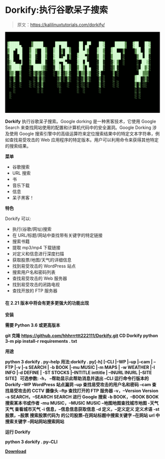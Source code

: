 # Dorkify:执行谷歌呆子搜索

> 原文：<https://kalilinuxtutorials.com/dorkify/>

[![](img//3bbf6f0f61e3ab59e5f947d91d8c5df8.png)](https://1.bp.blogspot.com/--J77-icxGes/YS-qem11O-I/AAAAAAAAKnM/lOEAKNRWBTwPPR6Z4Dreqk6d6pmR-gD2ACLcBGAsYHQ/s728/dorkify%2B%25281%2529.png)

**Dorkify** 执行谷歌呆子搜索。Google dorking 是一种黑客技术，它使用 Google Search 来查找网站使用的配置和计算机代码中的安全漏洞。Google Dorking 涉及使用 Google 搜索引擎中的高级运算符来定位搜索结果中的特定文本字符串，例如查找易受攻击的 Web 应用程序的特定版本。用户可以利用命令来获得其他特定的搜索结果。

**菜单**

*   谷歌搜索
*   URL 搜索
*   书
*   音乐下载
*   信息
*   呆子黑客！

**特色**

Dorkify 可以:

*   执行(谷歌/网址)搜索
*   在 URL/标题/网站中查找带有关键字的特定链接
*   搜索书籍
*   提取 mp3/mp4 下载链接
*   对定义和信息进行深度扫描
*   获取股票/地图/天气的详细信息
*   找到易受攻击的 WordPress 站点
*   搜索用户名和密码列表
*   查找易受攻击的 Web 服务器
*   找到易受攻击的闭路电视
*   查找开放的 FTP 服务器

#### 在 2.21 版本中将会有更多更强大的功能出现

**安装**

**需要 Python 3.6 或更高版本**

**git 克隆 https://github.com/hhhrrrttt222111/Dorkify.git
CD Dorkify
python 3-m pip install-r requirements . txt**

**用途**

**python 3 dorkify . py–help
用法:dorkify . py[-h]
[–CLI |–WP |–up |–cam |
–FTP |-v |-s SEARCH |
-b BOOK |-mu MUSIC |-m MAPS |
-w WEATHER |-I INFO |-d DEFINE |
-ST STOCKS |–INTITLE inttitle |
–INURL INURL |–SITE SITE】
可选参数:
-h， –帮助显示此帮助消息并退出
–CLI 运行命令行版本的 Dorkify
–WP WordPress 站点漏洞
–up 查找易受攻击的用户名和密码
–cam 查找易受攻击的 CCTV 摄像头
–ftp 查找打开的 FTP 服务器
-v，–Version Version
-s SEARCH，–SEARCH SEARCH
进行 Google 搜索
-b BOOK，–BOOK BOOK 搜索某本书或作者
-mu MUSIC，–MUSIC MUSIC
–地图地图查找城市地图
-天气天气
查看城市天气
-i 信息，–信息信息获取信息
-d 定义，–定义定义
定义术语
-st 股票，–股票
搜索股票代码为
的公司股票–在网站标题中搜索关键字
–在网站 url 中搜索关键字
–网站网站搜索网站**

**运行 Dorkify**

**python 3 dorkify . py–CLI**

[**Download**](https://github.com/hhhrrrttt222111/Dorkify)